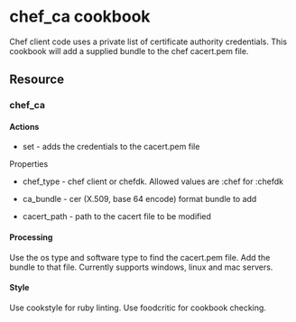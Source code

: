 # chef_ca cookbook

Chef client code uses a private list of certificate authority credentials.
This cookbook will add a supplied bundle to the chef cacert.pem file.

## Resource

### chef_ca

#### Actions

* set - adds the credentials to the cacert.pem file

Properties

* chef_type - chef client or chefdk. Allowed values are :chef for :chefdk

* ca_bundle - cer (X.509, base 64 encode) format bundle to add

* cacert_path - path to the cacert file to be modified

#### Processing

Use the os type and software type to find the cacert.pem file.
Add the bundle to that file. Currently supports windows, linux and mac servers.

#### Style

Use cookstyle for ruby linting.
Use foodcritic for cookbook checking.
